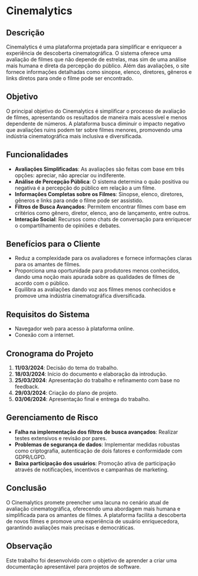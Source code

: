 # Cinemalytics

## Descrição

Cinemalytics é uma plataforma projetada para simplificar e enriquecer a experiência de descoberta cinematográfica. O sistema oferece uma avaliação de filmes que não depende de estrelas, mas sim de uma análise mais humana e direta da percepção do público. Além das avaliações, o site fornece informações detalhadas como sinopse, elenco, diretores, gêneros e links diretos para onde o filme pode ser encontrado.

## Objetivo

O principal objetivo do Cinemalytics é simplificar o processo de avaliação de filmes, apresentando os resultados de maneira mais acessível e menos dependente de números. A plataforma busca diminuir o impacto negativo que avaliações ruins podem ter sobre filmes menores, promovendo uma indústria cinematográfica mais inclusiva e diversificada.

## Funcionalidades

- **Avaliações Simplificadas**: As avaliações são feitas com base em três opções: apreciar, não apreciar ou indiferente.
- **Análise de Percepção Pública**: O sistema determina o quão positiva ou negativa é a percepção do público em relação a um filme.
- **Informações Completas sobre os Filmes**: Sinopse, elenco, diretores, gêneros e links para onde o filme pode ser assistido.
- **Filtros de Busca Avançados**: Permitem encontrar filmes com base em critérios como gênero, diretor, elenco, ano de lançamento, entre outros.
- **Interação Social**: Recursos como chats de conversação para enriquecer o compartilhamento de opiniões e debates.

## Benefícios para o Cliente

- Reduz a complexidade para os avaliadores e fornece informações claras para os amantes de filmes.
- Proporciona uma oportunidade para produtores menos conhecidos, dando uma noção mais apurada sobre as qualidades de filmes de acordo com o público.
- Equilibra as avaliações dando voz aos filmes menos conhecidos e promove uma indústria cinematográfica diversificada.

## Requisitos do Sistema

- Navegador web para acesso à plataforma online.
- Conexão com a internet.

## Cronograma do Projeto

1. **11/03/2024**: Decisão do tema do trabalho.
2. **18/03/2024**: Início do documento e elaboração da introdução.
3. **25/03/2024**: Apresentação do trabalho e refinamento com base no feedback.
4. **29/03/2024**: Criação do plano de projeto.
5. **03/06/2024**: Apresentação final e entrega do trabalho.

## Gerenciamento de Risco

- **Falha na implementação dos filtros de busca avançados**: Realizar testes extensivos e revisão por pares.
- **Problemas de segurança de dados**: Implementar medidas robustas como criptografia, autenticação de dois fatores e conformidade com GDPR/LGPD.
- **Baixa participação dos usuários**: Promoção ativa de participação através de notificações, incentivos e campanhas de marketing.

## Conclusão

O Cinemalytics promete preencher uma lacuna no cenário atual de avaliação cinematográfica, oferecendo uma abordagem mais humana e simplificada para os amantes de filmes. A plataforma facilita a descoberta de novos filmes e promove uma experiência de usuário enriquecedora, garantindo avaliações mais precisas e democráticas.

## Observação
Este trabalho foi desenvolvido com o objetivo de aprender a criar uma documentação apresentável para projetos de software.